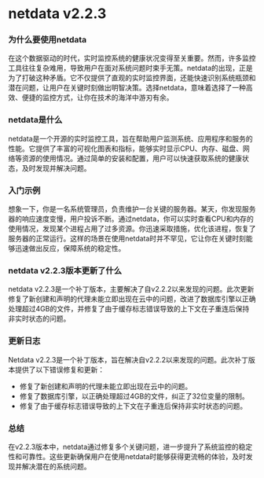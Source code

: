 # netdata v2.2.3
### 为什么要使用netdata

在这个数据驱动的时代，实时监控系统的健康状况变得至关重要。然而，许多监控工具往往复杂难用，导致用户在面对系统问题时束手无策。netdata的出现，正是为了打破这种矛盾。它不仅提供了直观的实时监控界面，还能快速识别系统瓶颈和潜在问题，让用户在关键时刻做出明智决策。选择netdata，意味着选择了一种高效、便捷的监控方式，让你在技术的海洋中游刃有余。

### netdata是什么

netdata是一个开源的实时监控工具，旨在帮助用户监测系统、应用程序和服务的性能。它提供了丰富的可视化图表和指标，能够实时显示CPU、内存、磁盘、网络等资源的使用情况。通过简单的安装和配置，用户可以快速获取系统的健康状态，及时发现并解决问题。

### 入门示例

想象一下，你是一名系统管理员，负责维护一台关键的服务器。某天，你发现服务器的响应速度变慢，用户投诉不断。通过netdata，你可以实时查看CPU和内存的使用情况，发现某个进程占用了过多资源。你迅速采取措施，优化该进程，恢复了服务器的正常运行。这样的场景在使用netdata时并不罕见，它让你在关键时刻能够迅速做出反应，保障系统的稳定性。

### netdata v2.2.3版本更新了什么

netdata v2.2.3是一个补丁版本，主要解决了自v2.2.2以来发现的问题。此次更新修复了新创建和声明的代理未能立即出现在云中的问题，改进了数据库引擎以正确处理超过4GB的文件，并修复了由于缓存标志错误导致的上下文在子重连后保持非实时状态的问题。

### 更新日志

Netdata v2.2.3是一个补丁版本，旨在解决自v2.2.2以来发现的问题。此次补丁版本提供了以下错误修复和更新：
- 修复了新创建和声明的代理未能立即出现在云中的问题。
- 修复了数据库引擎，以正确处理超过4GB的文件，纠正了32位变量的限制。
- 修复了由于缓存标志错误导致的上下文在子重连后保持非实时状态的问题。

### 总结

在v2.2.3版本中，netdata通过修复多个关键问题，进一步提升了系统监控的稳定性和可靠性。这些更新确保用户在使用netdata时能够获得更流畅的体验，及时发现并解决潜在的系统问题。
